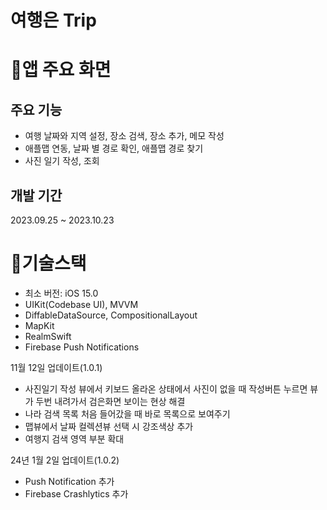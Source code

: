 # 여행은 Trip

# 📱앱 주요 화면

## 주요 기능
- 여행 날짜와 지역 설정, 장소 검색, 장소 추가, 메모 작성
- 애플맵 연동, 날짜 별 경로 확인, 애플맵 경로 찾기
- 사진 일기 작성, 조회
## 개발 기간
2023.09.25 ~ 2023.10.23

# 🔨기술스택
- 최소 버전: iOS 15.0
- UIKit(Codebase UI), MVVM
- DiffableDataSource, CompositionalLayout
- MapKit
- RealmSwift
- Firebase Push Notifications


11월 12일 업데이트(1.0.1)
  - 사진일기 작성 뷰에서 키보드 올라온 상태에서 사진이 없을 때 작성버튼 누르면 뷰가 두번 내려가서 검은화면 보이는 현상 해결
  - 나라 검색 목록 처음 들어갔을 때 바로 목록으로 보여주기
  - 맵뷰에서 날짜 컬렉션뷰 선택 시 강조색상 추가
  - 여행지 검색 영역 부분 확대

24년 1월 2일 업데이트(1.0.2)
  - Push Notification 추가
  - Firebase Crashlytics 추가
